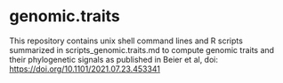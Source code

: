 # genomic.traits
This repository contains unix shell command lines and R scripts summarized in scripts_genomic.traits.md to compute genomic traits and their phylogenetic signals as published in Beier et al,  doi: https://doi.org/10.1101/2021.07.23.453341
